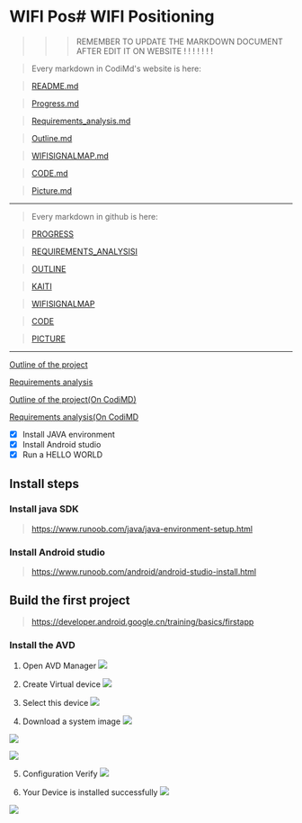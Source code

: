 # WIFI Pos# WIFI Positioning
>>>REMEMBER TO UPDATE THE MARKDOWN DOCUMENT AFTER EDIT IT ON WEBSITE ! ! ! ! ! ! !

>Every markdown in CodiMd's website is here:

> [README.md](https://pad.degrowth.net/rY0I5ZAXQW-SPFLtdSx4GA?both)

> [Progress.md](https://pad.degrowth.net/S8dJ4g52SFqm5xAc60HtGg?both)

> [Requirements_analysis.md](https://demo.codimd.org/0WAPd5aZRSmhcD-_VGDCAw?both)

> [Outline.md](https://pad.degrowth.net/l_bWQ5dQSTKTjgpynF6LGg?both)

> [WIFISIGNALMAP.md](https://pad.degrowth.net/AMQhc73kQ0yTdfmSYjKV6w?both)

> [CODE.md](https://pad.degrowth.net/SfR17wqsR---3XodxepPjA)

> [Picture.md](https://pad.degrowth.net/Yc-zZKqMRtOy9i2WSiJ6Tg)

-------------------------
>Every markdown in github is here:

>[PROGRESS](progress.md)

>[REQUIREMENTS_ANALYSISI](Requirements_analysis.md)

>[OUTLINE](Outline.md)

>[KAITI](KaiTi.md)

>[WIFISIGNALMAP](WIFISignalMap.md)

>[CODE](/code/code.md)

>[PICTURE](/pictures/pictures.md)

-------------------------
[Outline of the project](Outline.md)

[Requirements analysis](Requirements_analysis)

[Outline of the project(On CodiMD)](https://pad.degrowth.net/l_bWQ5dQSTKTjgpynF6LGg?both)

[Requirements analysis(On CodiMD](https://pad.degrowth.net/4EioQ4mBS9SjgkWMfINfAw)

- [X] Install JAVA environment
- [X] Install Android studio
- [X] Run a HELLO WORLD
## Install steps
### Install java SDK
> https://www.runoob.com/java/java-environment-setup.html
### Install Android studio
> https://www.runoob.com/android/android-studio-install.html
## Build the first project
> https://developer.android.google.cn/training/basics/firstapp
### Install the AVD
1. Open AVD Manager
![](https://pad.degrowth.net/uploads/upload_99b1958a7b28673c8c6d542c2b3d8835.png)

2. Create Virtual device
![](https://pad.degrowth.net/uploads/upload_ded947425319521d44a4a601554f7ce8.png)

3. Select this device
![](https://pad.degrowth.net/uploads/upload_55e7cdb7695f01a0e20ac8c3c0677c3e.png)

4. Download a system image
![](https://pad.degrowth.net/uploads/upload_941857baab002bedc2e2f56135137fe5.png)

![](https://pad.degrowth.net/uploads/upload_c1118e89ddab4ea08dd0570f330e6a37.png)

![](https://pad.degrowth.net/uploads/upload_09b338f63fa6e135acb24e7065237205.png)

5. Configuration Verify
![](https://pad.degrowth.net/uploads/upload_3a27e6fcdea7fd4a22aa7d87723ddc3d.png)

6. Your Device is installed successfully
![](https://pad.degrowth.net/uploads/upload_afd49f451d7451c2d489b8a57b19a055.png)

![](https://pad.degrowth.net/uploads/upload_efade3a066969f68a0258dcb2a0e4749.png)
